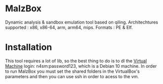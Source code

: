 # MalzBox
Dynamic analysis &amp; sandbox emulation tool based on qiling. Architechtures supported : x86, x86-64, arm, arm64, mips. Formats : PE &amp; Elf.

# Installation

This tool requires a lot of lib, so the best thing to do is to dl the [Virtual Machine](https://mega.nz/#!GDgHyIBb!vR4_3Nx8FxwvaWRG2CToouQM01e-9mUWtt4kK14qXMU) login: n4sm:password123, which is a Debian 10 machine. In order to run MalzBox you must set 
the shared folders in the VirtualBox's parameters and then you can use ssh in order to acess to the vm.

